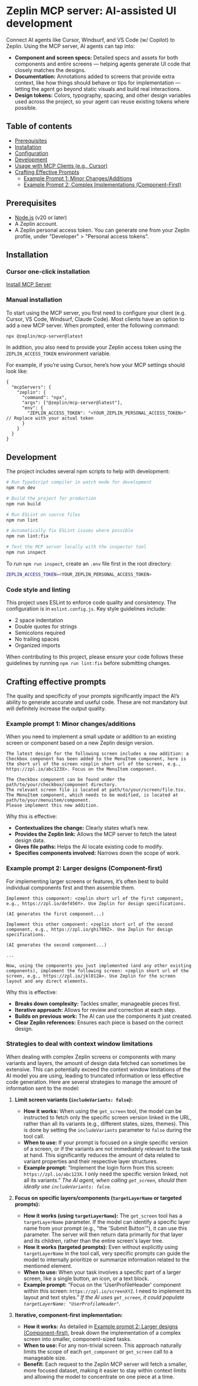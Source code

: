 # Zeplin MCP server: AI-assisted UI development

Connect AI agents like Cursor, Windsurf, and VS Code (w/ Copilot) to Zeplin. Using the MCP server, AI agents can tap into:

- **Component and screen specs:** Detailed specs and assets for both components and entire screens — helping agents generate UI code that closely matches the designs.
- **Documentation:** Annotations added to screens that provide extra context, like how things should behave or tips for implementation — letting the agent go beyond static visuals and build real interactions.
- **Design tokens:** Colors, typography, spacing, and other design variables used across the project, so your agent can reuse existing tokens where possible.

## Table of contents

- [Prerequisites](#prerequisites)
- [Installation](#installation)
- [Configuration](#configuration)
- [Development](#development)
- [Usage with MCP Clients (e.g., Cursor)](#usage-with-mcp-clients-eg-cursor)
- [Crafting Effective Prompts](#crafting-effective-prompts)
  - [Example Prompt 1: Minor Changes/Additions](#example-prompt-1-minor-changesadditions)
  - [Example Prompt 2: Complex Implementations (Component-First)](#example-prompt-2-complex-implementations-component-first)

## Prerequisites

- [Node.js](https://nodejs.org/) (v20 or later)
- A Zeplin account.
- A Zeplin personal access token. You can generate one from your Zeplin profile, under "Developer" > "Personal access tokens".

## Installation

### Cursor one-click installation

[Install MCP Server](cursor://anysphere.cursor-deeplink/mcp/install?name=zeplin&config=eyJjb21tYW5kIjoibnB4IC15IEB6ZXBsaW4vbWNwLXNlcnZlckBsYXRlc3QiLCJlbnYiOnsiWkVQTElOX0FDQ0VTU19UT0tFTiI6IiJ9fQ%3D%3D)

### Manual installation

To start using the MCP server, you first need to configure your client (e.g. Cursor, VS Code, Windsurf, Claude Code). Most clients have an option to add a new MCP server. When prompted, enter the following command:

```bash
npx @zeplin/mcp-server@latest
```

In addition, you also need to provide your Zeplin access token using the `ZEPLIN_ACCESS_TOKEN` environment variable.

For example, if you’re using Cursor, here’s how your MCP settings should look like:

```jsonc
{
  "mcpServers": {
    "zeplin": {
      "command": "npx",
      "args": ["@zeplin/mcp-server@latest"],
      "env": {
        "ZEPLIN_ACCESS_TOKEN": "<YOUR_ZEPLIN_PERSONAL_ACCESS_TOKEN>" // Replace with your actual token
      }
    }
  }
}
```

## Development

The project includes several npm scripts to help with development:

```bash
# Run TypeScript compiler in watch mode for development
npm run dev

# Build the project for production
npm run build

# Run ESLint on source files
npm run lint

# Automatically fix ESLint issues where possible
npm run lint:fix

# Test the MCP server locally with the inspector tool
npm run inspect
```

To run `npm run inspect`, create an `.env` file first in the root directory:

```bash
ZEPLIN_ACCESS_TOKEN=<YOUR_ZEPLIN_PERSONAL_ACCESS_TOKEN>
```

### Code style and linting

This project uses ESLint to enforce code quality and consistency. The configuration is in `eslint.config.js`. Key style guidelines include:

- 2 space indentation
- Double quotes for strings
- Semicolons required
- No trailing spaces
- Organized imports

When contributing to this project, please ensure your code follows these guidelines by running `npm run lint:fix` before submitting changes.

## Crafting effective prompts

The quality and specificity of your prompts significantly impact the AI’s ability to generate accurate and useful code. These are not mandatory but will definitely increase the output quality.

### Example prompt 1: Minor changes/additions

When you need to implement a small update or addition to an existing screen or component based on a new Zeplin design version.

```
The latest design for the following screen includes a new addition: a Checkbox component has been added to the MenuItem component, here is the short url of the screen <zeplin short url of the screen, e.g., https://zpl.io/abc123X>. Focus on the MenuItem component.

The Checkbox component can be found under the path/to/your/checkbox/component directory.
The relevant screen file is located at path/to/your/screen/file.tsx.
The MenuItem component, which needs to be modified, is located at path/to/your/menuitem/component.
Please implement this new addition.
```

Why this is effective:

- **Contextualizes the change:** Clearly states what’s new.
- **Provides the Zeplin link:** Allows the MCP server to fetch the latest design data.
- **Gives file paths:** Helps the AI locate existing code to modify.
- **Specifies components involved:** Narrows down the scope of work.

### Example prompt 2: Larger designs (Component-first)

For implementing larger screens or features, it’s often best to build individual components first and then assemble them.

```
Implement this component: <zeplin short url of the first component, e.g., https://zpl.io/def456Y>. Use Zeplin for design specifications.

(AI generates the first component...)

Implement this other component: <zeplin short url of the second component, e.g., https://zpl.io/ghi789Z>. Use Zeplin for design specifications.

(AI generates the second component...)

...

Now, using the components you just implemented (and any other existing components), implement the following screen: <zeplin short url of the screen, e.g., https://zpl.io/jkl012A>. Use Zeplin for the screen layout and any direct elements.
```

Why this is effective:

- **Breaks down complexity:** Tackles smaller, manageable pieces first.
- **Iterative approach:** Allows for review and correction at each step.
- **Builds on previous work:** The AI can use the components it just created.
- **Clear Zeplin references:** Ensures each piece is based on the correct design.

### Strategies to deal with context window limitations

When dealing with complex Zeplin screens or components with many variants and layers, the amount of design data fetched can sometimes be extensive. This can potentially exceed the context window limitations of the AI model you are using, leading to truncated information or less effective code generation. Here are several strategies to manage the amount of information sent to the model:

1.  **Limit screen variants (`includeVariants: false`):**

    - **How it works:** When using the `get_screen` tool, the model can be instructed to fetch only the specific screen version linked in the URL, rather than all its variants (e.g., different states, sizes, themes). This is done by setting the `includeVariants` parameter to `false` during the tool call.
    - **When to use:** If your prompt is focused on a single specific version of a screen, or if the variants are not immediately relevant to the task at hand. This significantly reduces the amount of data related to variant properties and their respective layer structures.
    - **Example prompt:** “Implement the login form from this screen: `https://zpl.io/abc123X`. I only need the specific version linked, not all its variants.”
      _The AI agent, when calling `get_screen`, should then ideally use `includeVariants: false`._

2.  **Focus on specific layers/components (`targetLayerName` or targeted prompts):**

    - **How it works (using `targetLayerName`):** The `get_screen` tool has a `targetLayerName` parameter. If the model can identify a specific layer name from your prompt (e.g., "the 'Submit Button'"), it can use this parameter. The server will then return data primarily for that layer and its children, rather than the entire screen's layer tree.
    - **How it works (targeted prompts):** Even without explicitly using `targetLayerName` in the tool call, very specific prompts can guide the model to internally prioritize or summarize information related to the mentioned element.
    - **When to use:** When your task involves a specific part of a larger screen, like a single button, an icon, or a text block.
    - **Example prompt:** “Focus on the 'UserProfileHeader' component within this screen: `https://zpl.io/screenXYZ`. I need to implement its layout and text styles.”
      _If the AI uses `get_screen`, it could populate `targetLayerName: "UserProfileHeader"`._

3.  **Iterative, component-first implementation:**
    - **How it works:** As detailed in [Example prompt 2: Larger designs (Component-first)](#example-prompt-2-larger-designs-component-first), break down the implementation of a complex screen into smaller, component-sized tasks.
    - **When to use:** For any non-trivial screen. This approach naturally limits the scope of each `get_component` or `get_screen` call to a manageable size.
    - **Benefit:** Each request to the Zeplin MCP server will fetch a smaller, more focused dataset, making it easier to stay within context limits and allowing the model to concentrate on one piece at a time.
